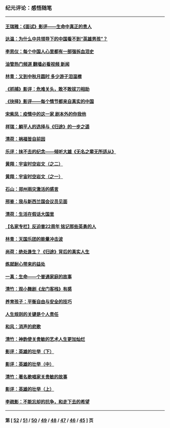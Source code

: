 ### 纪元评论：感悟随笔
---
#### [王瑞雅：《面试》影评——生命中真正的贵人](../../pages/nsc1035/n13260528.md?09280330) 
#### [达温：为什么中共领导下的中国看不到“英雄男孩”？](../../pages/nsc1035/n13257099.md?09280330) 
#### [李思仪：每个中国人心里都有一部强拆血泪史](../../pages/nsc1035/n13249632.md?09280330) 
#### [油管热门频道 翻墙必看视频 新闻](ok?09280330)
#### [林青：又到中秋月圆时 多少游子泪湿襟](../../pages/nsc1035/n13245916.md?09280330) 
#### [《抓捕》影评：危难关头，敢不敢拔刀相助](../../pages/nsc1035/n13244251.md?09280330) 
#### [《抉择》影评——每个情节都来自真实的中国](../../pages/nsc1035/n13242564.md?09280330) 
#### [宋紫凤：疫情中的这一家 剧本外的你我他](../../pages/nsc1035/n13242358.md?09280330) 
#### [祥瑞：躺平人的选择与《归途》的一步之遥](../../pages/nsc1035/n13213201.md?09280330) 
#### [清荷：祸福皆自前因](../../pages/nsc1035/n13213177.md?09280330) 
#### [乐评：抹不去的纪念——倾听大雄《无名之辈无所适从》](../../pages/nsc1035/n13163359.md?09280330) 
#### [黄翔：宇宙时空岩文（之二）](../../pages/nsc1035/n13141116.md?09280330) 
#### [黄翔：宇宙时空岩文（之一）](../../pages/nsc1035/n13140355.md?09280330) 
#### [石山：郑州雨灾激活的感言](../../pages/nsc1035/n13135372.md?09280330) 
#### [邢鉴：我与新西兰国会议员见面](../../pages/nsc1035/n13111626.md?09280330) 
#### [清荷：生活在假话大国里](../../pages/nsc1035/n13103916.md?09280330) 
#### [【名家专栏】反迫害22周年 铭记那些英勇的人](../../pages/nsc1035/n13102771.md?09280330) 
#### [林青：天国乐团的能量冲击波](../../pages/nsc1035/n13099634.md?09280330) 
#### [尚荷：绝处逢生？《归途》背后的真实人生](../../pages/nsc1035/n13099470.md?09280330) 
#### [练就耐心带来的益处](../../pages/nsc1035/n13081876.md?09280330) 
#### [一真：生命——个普通家庭的故事](../../pages/nsc1035/n13075782.md?09280330) 
#### [清竹：观小舞剧《龙门客栈》有感](../../pages/nsc1035/n13069850.md?09280330) 
#### [养育孩子：平衡自由与安全的技巧](../../pages/nsc1035/n13054510.md?09280330) 
#### [人生规则的关键是个人责任](../../pages/nsc1035/n13053252.md?09280330) 
#### [和风：消声的悲歌](../../pages/nsc1035/n13051994.md?09280330) 
#### [清竹：神韵使关贵敏的艺术人生更加灿烂](../../pages/nsc1035/n13038731.md?09280330) 
#### [影评：英雄的壮举（下）](../../pages/nsc1035/n13027438.md?09280330) 
#### [影评：英雄的壮举（中）](../../pages/nsc1035/n13027244.md?09280330) 
#### [清竹：著名歌唱家关贵敏的故事](../../pages/nsc1035/n13025435.md?09280330) 
#### [影评：英雄的壮举（上）](../../pages/nsc1035/n13024688.md?09280330) 
#### [李疏影：不能忘却的抗争，和走下去的希望](../../pages/nsc1035/n13022097.md?09280330) 

---
#### 第 [ [52](./52.md?09280330) / [51](./51.md?09280330) / [50](./50.md?09280330) / [49](./49.md?09280330) / [48](./48.md?09280330) / [47](./47.md?09280330) / [46](./46.md?09280330) / [45](./45.md?09280330) ] 页
